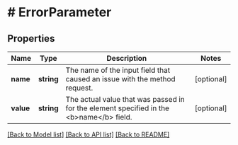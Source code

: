 # # ErrorParameter

## Properties

Name | Type | Description | Notes
------------ | ------------- | ------------- | -------------
**name** | **string** | The name of the input field that caused an issue with the method request. | [optional]
**value** | **string** | The actual value that was passed in for the element specified in the &lt;b&gt;name&lt;/b&gt; field. | [optional]

[[Back to Model list]](../../README.md#models) [[Back to API list]](../../README.md#endpoints) [[Back to README]](../../README.md)

